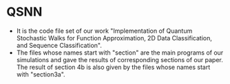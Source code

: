 # QSNN
- It is the code file set of our work "Implementation of Quantum Stochastic Walks for Function Approximation, 2D Data Classification, and Sequence Classification".
- The files whose names start with "section" are the main programs of our simulations and gave the results of corresponding sections of our paper. The result of section 4b is also given by the files whose names start with "section3a".
